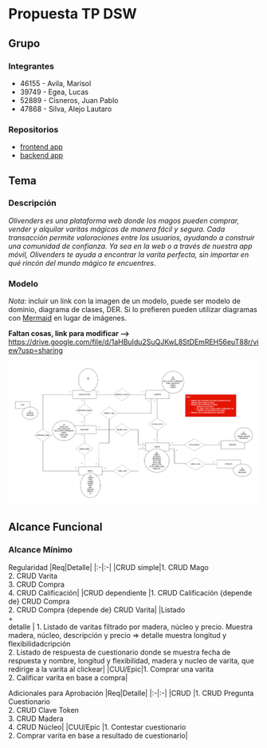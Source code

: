 # Propuesta TP DSW

## Grupo
### Integrantes
* 46155 - Avila, Marisol
* 39749 - Egea, Lucas
* 52889 - Cisneros, Juan Pablo
* 47868 - Silva, Alejo Lautaro

### Repositorios
* [frontend app](https://github.com/alejosilvalau/olivenders-frontend)
* [backend app](https://github.com/alejosilvalau/olivenders-backend)


## Tema
### Descripción
*Olivenders es una plataforma web donde los magos pueden comprar, vender y alquilar varitas mágicas de manera fácil y segura. Cada transacción permite valoraciones entre los usuarios, ayudando a construir una comunidad de confianza. Ya sea en la web o a través de nuestra app móvil, Olivenders te ayuda a encontrar la varita perfecta, sin importar en qué rincón del mundo mágico te encuentres.*

### Modelo
*Nota*: incluir un link con la imagen de un modelo, puede ser modelo de dominio, diagrama de clases, DER. Si lo prefieren pueden utilizar diagramas con [Mermaid](https://mermaid.js.org) en lugar de imágenes.

**Faltan cosas, link para modificar -->**
https://drive.google.com/file/d/1aHBuIdu2SuQJKwL8StDEmREH56euT88r/view?usp=sharing

![imagen del modelo](./DER%20Inicial.png)

## Alcance Funcional 

### Alcance Mínimo

Regularidad
|Req|Detalle|
|:-|:-|
|CRUD simple|1. CRUD Mago<br>2. CRUD Varita<br>3. CRUD Compra<br>4. CRUD Calificación|
|CRUD dependiente |1. CRUD Calificación {depende de} CRUD Compra<br>2. CRUD Compra {depende de} CRUD Varita|
|Listado<br>+<br>detalle | 1. Listado de varitas filtrado por madera, núcleo y precio. Muestra madera, núcleo, descripción y precio => detalle muestra longitud y flexibilidadcripción<br> 2. Listado de respuesta de cuestionario donde se muestra fecha de respuesta y nombre, longitud y flexibilidad, madera y nucleo de varita, que redirige a la varita al clickear|
|CUU/Epic|1. Comprar una varita<br>2. Calificar varita en base a compra|


Adicionales para Aprobación
|Req|Detalle|
|:-|:-|
|CRUD |1. CRUD Pregunta Cuestionario<br> 2. CRUD Clave Token<br> 3. CRUD Madera<br> 4. CRUD Núcleo|
|CUU/Epic |1. Contestar cuestionario<br>2. Comprar varita en base a resultado de cuestionario|
